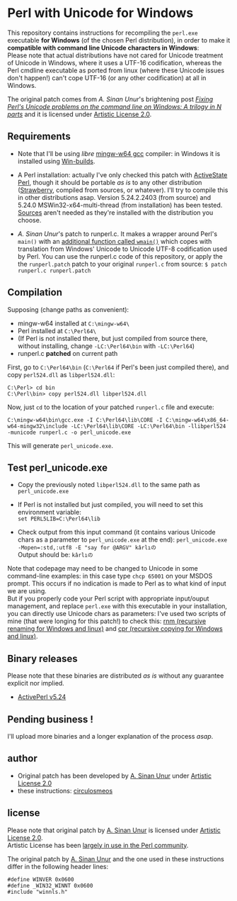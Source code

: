# Perl with Unicode for Windows

This repository contains instructions for recompiling the `perl.exe` executable **for Windows** (of the chosen Perl distribution), in order to make it **compatible with command line Unicode characters in Windows**:   
Please note that actual distributions have not cared for Unicode treatment of Unicode in Windows, where it uses a UTF-16 codification, whereas the Perl cmdline executable as ported from linux (where these Unicode issues don't happen!) can't cope UTF-16 (or any other codification) at all in Windows.

The original patch comes from *A. Sinan Unur*'s brightening post *[Fixing Perl's Unicode problems on the command line on Windows: A trilogy in N parts](https://www.nu42.com/2017/02/perl-unicode-windows-trilogy-one.html)* and it is licensed under [Artistic License 2.0](https://opensource.org/licenses/Artistic-2.0).

## Requirements

* Note that I'll be using *libre* [mingw-w64 gcc](https://mingw-w64.org/doku.php) compiler: in Windows it is installed using [Win-builds](http://win-builds.org/doku.php/download_and_installation_from_windows).

* A Perl installation: actually I've only checked this patch with [ActiveState Perl](https://www.activestate.com/activeperl), though it should be portable *as is* to any other distribution ([Strawberry](http://strawberryperl.com/), compiled from sources, or whatever). I'll try to compile this in other distributions asap. Version 5.24.2.2403 (from source) and 5.24.0 MSWin32-x64-multi-thread (from installation) has been tested. [Sources](http://downloads.activestate.com/ActivePerl/releases/) aren't needed as they're installed with the distribution you choose.

* *A. Sinan Unur*'s patch to runperl.c. It makes a wrapper around Perl's `main()` with an [additional function called `wmain()`](https://msdn.microsoft.com/en-us/library/bky3b5dh.aspx) which copes with translation from Windows' Unicode to Unicode UTF-8 codification used by Perl. You can use the runperl.c code of this repository, or apply the the `runperl.patch` patch to your original `runperl.c` from source: 
	`$ patch runperl.c runperl.patch`

## Compilation

Supposing (change paths as convenient):

* mingw-w64 installed at `C:\mingw-w64\` 
* Perl installed at `C:\Perl64\`
* (If Perl is not installed there, but just compiled from source there, without installing, change `-LC:\Perl64\bin` with `-LC:\Perl64`)
* runperl.c **patched** on current path

First, go to `C:\Perl64\bin` (`C:\Perl64` if Perl's been just compiled there), and copy `perl524.dll` as `libperl524.dll`:
	
	C:\Perl> cd bin
	C:\Perl\bin> copy perl524.dll libperl524.dll

Now, just `cd` to the location of your patched `runperl.c` file and execute:
	
	C:\mingw-w64\bin\gcc.exe -I C:\Perl64\lib\CORE -I C:\mingw-w64\x86_64-w64-mingw32\include -LC:\Perl64\lib\CORE -LC:\Perl64\bin -llibperl524 -municode runperl.c -o perl_unicode.exe

This will generate `perl_unicode.exe`.


## Test perl_unicode.exe

* Copy the previously noted `libperl524.dll` to the same path as `perl_unicode.exe`

* If Perl is not installed but just compiled, you will need to set this environment variable:   
	`set PERL5LIB=C:\Perl64\lib`
	
* Check output from this input command (it contains various Unicode chars as a parameter to `perl_unicode.exe` at the end):
	`perl_unicode.exe -Mopen=:std,:utf8 -E "say for @ARGV" kârlıの`   
Output should be:
    `kârlıの`

Note that codepage may need to be changed to Unicode in some command-line examples: in this case type `chcp 65001` on your MSDOS prompt.
This occurs if no indication is made to Perl as to what kind of input we are using.   
But if you properly code your Perl script with appropriate input/ouput management, and replace `perl.exe` with this executable in your installation, you can directly use Unicode chars as parameters: I've used two scripts of mine (that were longing for this patch!) to check this: [rnm (recursive renaming for Windows and linux)](https://github.com/circulosmeos/rnm) and [cpr (recursive copying for Windows and linux)](https://github.com/circulosmeos/cpr).

## Binary releases

Please note that these binaries are distributed *as is* without any guarantee explicit nor implied.

* [ActivePerl v5.24](https://github.com/circulosmeos/Perl-with-Unicode-for-Windows/releases/tag/ActivePerl-v5.24)

## Pending business !

I'll upload more binaries and a longer explanation of the process *asap*.

## author

* Original patch has been developed by [A. Sinan Unur](https://www.nu42.com/2017/02/perl-unicode-windows-trilogy-one.html) under [Artistic License 2.0](https://opensource.org/licenses/Artistic-2.0)
* these instructions: [circulosmeos](https://github.com/circulosmeos)

## license

Please note that original patch by [A. Sinan Unur](https://www.nu42.com/2017/02/perl-unicode-windows-trilogy-one.html) is licensed under [Artistic License 2.0](https://opensource.org/licenses/Artistic-2.0).   
Artistic License has been [largely in use in the Perl community](https://en.wikipedia.org/wiki/Artistic_License#Artistic_License_2.0).   

The original patch by [A. Sinan Unur](https://www.nu42.com/2017/02/perl-unicode-windows-trilogy-one.html) and the one used in these instructions differ in the following header lines:
	
	#define WINVER 0x0600
	#define _WIN32_WINNT 0x0600
	#include "winnls.h"
